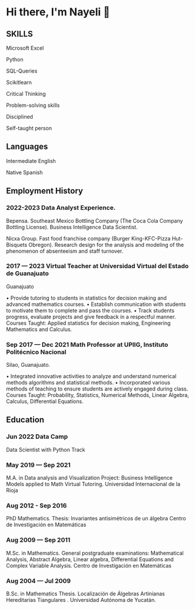 # Hi there, I'm Nayeli 👋
 
## SKILLS
Microsoft Excel 

Python

SQL-Queries

Scikitlearn

Critical Thinking

Problem-solving skills

Disciplined

Self-taught person


## Languages

Intermediate English

Native Spanish

 

## Employment History


### 2022-2023 Data Analyst Experience.

Bepensa. Southeast Mexico Bottling Company (The Coca Cola Company Bottling License).
Business Intelligence Data Scientist.

Nicxa Group. Fast food franchise company (Burger King-KFC-Pizza Hut-Bisquets Obregon). 
Research design for the analysis and modeling of the phenomenon of absenteeism and staff turnover.

### 2017 — 2023 Virtual Teacher at Universidad Virtual del Estado de Guanajuato
Guanajuato

•	Provide tutoring to students in statistics for decision making and advanced mathematics courses.
•	Establish communication with students to motivate them to complete and pass the courses.
•	Track students progress, evaluate projects and give feedback in a respectful manner.
Courses Taught: Applied statistics for decision making, Engineering Mathematics and Calculus.

### Sep 2017 — Dec 2021 Math Professor at UPIIG, Instituto Politécnico Nacional
Silao, Guanajuato.

•	Integrated innovative activities to analyze and understand numerical methods algorithms and statistical methods.
•	Incorporated various methods of teaching to ensure students are actively engaged during class.
Courses Taught: Probability, Statistics, Numerical Methods, Linear Algebra, Calculus, Differential Equations.

## Education
 
### Jun 2022	Data Camp
Data Scientist with Python Track

 
### May 2019 — Sep 2021

M.A. in Data analysis and Visualization
Project:  Business Intelligence Models applied to Math Virtual Tutoring.
Universidad Internacional de la Rioja

### Aug 2012 - Sep 2016

PhD Mathematics.
Thesis: Invariantes antisimétricos de un álgebra
Centro de Investigación en Matemáticas

 
### Aug 2009 — Sep 2011 

M.Sc. in Mathematics.
General postgraduate examinations: Mathematical Analysis, Abstract
Algebra, Linear algebra, Differential Equations and Complex Variable
Analysis.
Centro de Investigación en Matemáticas
 

### Aug 2004 — Jul 2009	

B.Sc. in Mathematics
Thesis. Localización de Álgebras Artinianas Hereditarias  Tiangulares .
Universidad Autónoma de Yucatán.

